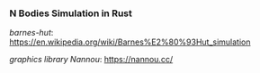 ### N Bodies Simulation in Rust
*barnes-hut*: https://en.wikipedia.org/wiki/Barnes%E2%80%93Hut_simulation

*graphics library Nannou*: https://nannou.cc/
